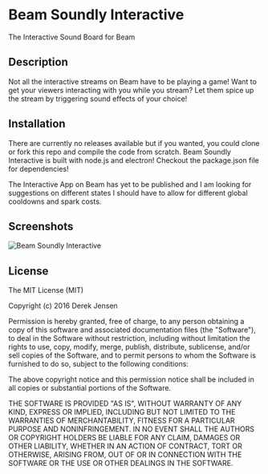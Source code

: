 # Beam Soundly Interactive
The Interactive Sound Board for Beam

## Description
Not all the interactive streams on Beam have to be playing a game!
Want to get your viewers interacting with you while you stream?
Let them spice up the stream by triggering sound effects of your choice!

## Installation
There are currently no releases available but if you wanted, you could
clone or fork this repo and compile the code from scratch. Beam Soundly Interactive
is built with node.js and electron! Checkout the package.json file for dependencies!

The Interactive App on Beam has yet to be published and I am looking for suggestions
on different states I should have to allow for different global cooldowns and spark costs.

## Screenshots
![Beam Soundly Interactive](http://i.imgur.com/4FQp6as.png)

## License
The MIT License (MIT)

Copyright (c) 2016 Derek Jensen

Permission is hereby granted, free of charge, to any person obtaining a copy
of this software and associated documentation files (the "Software"), to deal
in the Software without restriction, including without limitation the rights
to use, copy, modify, merge, publish, distribute, sublicense, and/or sell
copies of the Software, and to permit persons to whom the Software is
furnished to do so, subject to the following conditions:

The above copyright notice and this permission notice shall be included in all
copies or substantial portions of the Software.

THE SOFTWARE IS PROVIDED "AS IS", WITHOUT WARRANTY OF ANY KIND, EXPRESS OR
IMPLIED, INCLUDING BUT NOT LIMITED TO THE WARRANTIES OF MERCHANTABILITY,
FITNESS FOR A PARTICULAR PURPOSE AND NONINFRINGEMENT. IN NO EVENT SHALL THE
AUTHORS OR COPYRIGHT HOLDERS BE LIABLE FOR ANY CLAIM, DAMAGES OR OTHER
LIABILITY, WHETHER IN AN ACTION OF CONTRACT, TORT OR OTHERWISE, ARISING FROM,
OUT OF OR IN CONNECTION WITH THE SOFTWARE OR THE USE OR OTHER DEALINGS IN THE
SOFTWARE.
